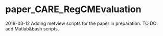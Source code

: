 # paper_CARE_RegCMEvaluation

2018-03-12 Adding metview scripts for the paper in preparation. TO DO: add Matlab&bash scripts.
